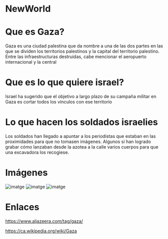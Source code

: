 # NewWorld
# Que es Gaza?
Gaza es una ciudad palestina que da nombre a una de las dos partes en las que se dividen los territorios palestinos y la capital del territorio palestino. Entre las infraestructuras destruidas, cabe mencionar el aeropuerto internacional y la central
# Que es lo que quiere israel?
Israel ha sugerido que el objetivo a largo plazo de su campaña militar en Gaza es cortar todos los vínculos con ese territorio
# Lo que hacen los soldados israelies
Los soldados han llegado a apuntar a los periodistas que estaban en las proximidades para que no tomasen imágenes.
Algunos sí han logrado grabar cómo lanzaban desde la azotea a la calle varios cuerpos para que una excavadora los recogiese.
# Imágenes
![imatge](https://github.com/user-attachments/assets/0a9197b7-328c-4192-b742-b2043a777afa)
![imatge](https://github.com/user-attachments/assets/2934bac1-2cd2-4e75-a5df-17e7d1efaeec)
![imatge](https://github.com/user-attachments/assets/c97e2ed0-689e-4ebb-a664-56032888aca7)
# Enlaces
https://www.aljazeera.com/tag/gaza/

https://ca.wikipedia.org/wiki/Gaza

